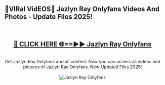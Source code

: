 <h2>🔴VIRal VidEOS🔴 Jazlyn Ray Onlyfans Videos And Photos - Update Files 2025!</h2>
<br>
<div align="center">
<h2><a href="https://virallinks.top/odZfE0" rel="nofollow">🔴 CLICK HERE 🌐==►► Jazlyn Ray Onlyfans</a></h2>
<br>
Get Jazlyn Ray Onlyfans and all content. Now you can access all videos and pictures of Jazlyn Ray Onlyfans. New Updated Files 2025!
<br>
<br>
<a href="https://virallinks.top/odZfE0" rel="nofollow" data-target="animated-image.originalLink"><img src="https://i.imgur.com/dJHk4Zq.gif)" alt="Jazlyn Ray Onlyfans" style="max-width: 100%; display: inline-block;" data-target="animated-image.originalImage"></a>
</div>
<br>
